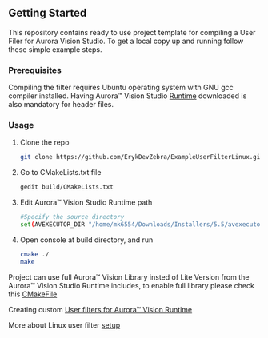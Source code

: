 
<!-- GETTING STARTED -->
## Getting Started
This repository contains ready to use project template for compiling a User Filer for Aurora Vision Studio.
To get a local copy up and running follow these simple example steps.

### Prerequisites
Compiling the filter requires Ubuntu operating system with GNU gcc compiler installed. 
Having Aurora™ Vision Studio [Runtime](https://www.adaptive-vision.com/en/user_area/download/) downloaded is also mandatory for header files.

### Usage
1. Clone the repo
   ```sh
   git clone https://github.com/ErykDevZebra/ExampleUserFilterLinux.git
   ```
2. Go to CMakeLists.txt file
   ```sh
   gedit build/CMakeLists.txt
   ```
4. Edit Aurora™ Vision Studio Runtime path
   ```sh
   #Specify the source directory
   set(AVEXECUTOR_DIR "/home/mk6554/Downloads/Installers/5.5/avexecutor/")
   ```
5. Open console at build directory, and run
   ```sh
   cmake ./
   make
   ```

Project can use full Aurora™ Vision Library insted of Lite Version from the Aurora™ Vision Studio Runtime includes, to enable full library please check this [CMakeFile](https://github.com/ErykDevZebra/EmptyAVLProject/blob/main/build/CMakeLists.txt)

Creating custom [User filters for Aurora™ Vision Runtime](https://docs.adaptive-vision.com/current/studio/extensibility/CreatingUserFilters.html#struct)

More about Linux user filter [setup](https://docs.adaptive-vision.com/5.5/avl/getting_started/UserFilterOnLinux.html)
